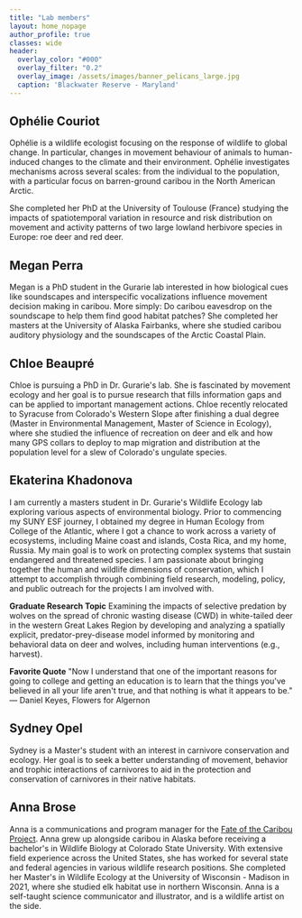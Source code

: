 ```yaml
---
title: "Lab members"
layout: home_nopage
author_profile: true
classes: wide
header:
  overlay_color: "#000"
  overlay_filter: "0.2"
  overlay_image: /assets/images/banner_pelicans_large.jpg
  caption: 'Blackwater Reserve - Maryland'
---
```


## Ophélie Couriot 

Ophélie is a wildlife ecologist focusing on the response of wildlife to
global change. In particular, changes in movement behaviour of animals
to human-induced changes to the climate and their environment. Ophélie
investigates mechanisms across several scales: from the individual to
the population, with a particular focus on barren-ground caribou in the
North American Arctic.

She completed her PhD at the University of Toulouse (France) studying
the impacts of spatiotemporal variation in resource and risk
distribution on movement and activity patterns of two large lowland
herbivore species in Europe: roe deer and red deer.

## Megan Perra

Megan is a PhD student in the Gurarie lab interested in how biological
cues like soundscapes and interspecific vocalizations influence movement
decision making in caribou. More simply: Do caribou eavesdrop on the
soundscape to help them find good habitat patches? She completed her
masters at the University of Alaska Fairbanks, where she studied caribou
auditory physiology and the soundscapes of the Arctic Coastal Plain.

## Chloe Beaupré

Chloe is pursuing a PhD in Dr. Gurarie's lab. She is fascinated by
movement ecology and her goal is to pursue research that fills
information gaps and can be applied to important management actions.
Chloe recently relocated to Syracuse from Colorado's Western Slope after
finishing a dual degree (Master in Environmental Management, Master of
Science in Ecology), where she studied the influence of recreation on
deer and elk and how many GPS collars to deploy to map migration and
distribution at the population level for a slew of Colorado's ungulate
species.

## Ekaterina Khadonova

I am currently a masters student in Dr. Gurarie\'s Wildlife Ecology lab
exploring various aspects of environmental biology. Prior to commencing
my SUNY ESF journey, I obtained my degree in Human Ecology from College
of the Atlantic, where I got a chance to work across a variety of
ecosystems, including Maine coast and islands, Costa Rica, and my home,
Russia. My main goal is to work on protecting complex systems that
sustain endangered and threatened species. I am passionate about
bringing together the human and wildlife dimensions of conservation,
which I attempt to accomplish through combining field research,
modeling, policy, and public outreach for the projects I am involved
with.

**Graduate Research Topic**
Examining the impacts of selective predation by wolves on the spread of
chronic wasting disease (CWD) in white-tailed deer in the western Great
Lakes Region by developing and analyzing a spatially explicit,
predator-prey-disease model informed by monitoring and behavioral data
on deer and wolves, including human interventions (e.g., harvest).

**Favorite Quote**
"Now I understand that one of the important reasons for going to college
and getting an education is to learn that the things you\'ve believed in
all your life aren\'t true, and that nothing is what it appears to be."
― Daniel Keyes, Flowers for Algernon

## Sydney Opel

Sydney is a Master's student with an interest in
carnivore conservation and ecology. Her goal is to seek a better
understanding of movement, behavior and trophic interactions of
carnivores to aid in the protection and conservation of carnivores in
their native habitats.

## Anna Brose 

Anna is a communications and program manager for the [Fate of the Caribou Project](fateofthecaribou.esf.edu).  Anna grew up alongside caribou in Alaska before receiving a bachelor's in Wildlife Biology at Colorado State University. With extensive field experience across the United States, she has worked for several state and federal agencies in various wildlife research positions. She completed her Master's in Wildlife Ecology at the University of Wisconsin - Madison in 2021, where she studied elk habitat use in northern Wisconsin. Anna is a self-taught science communicator and illustrator, and is a wildlife artist on the side.


